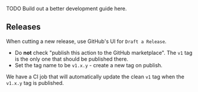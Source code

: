 

TODO Build out a better development guide here.


## Releases

When cutting a new release, use GitHub's UI for `Draft a Release`.
- Do **not** check "publish this action to the GitHub marketplace". The `v1` tag is the only one that should be published there.
- Set the tag name to be `v1.x.y` - create a new tag on publish.

We have a CI job that will automatically update the clean `v1` tag when the `v1.x.y` tag is published.
